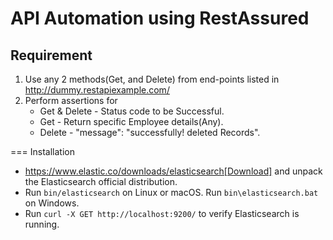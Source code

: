 # API Automation using RestAssured
## Requirement

1. Use any 2 methods(Get, and Delete) from end-points listed in
http://dummy.restapiexample.com/
2. Perform assertions for 
   - Get & Delete - Status code to be Successful.
   - Get - Return specific Employee details(Any).
   - Delete - "message": "successfully! deleted Records".



=== Installation

* https://www.elastic.co/downloads/elasticsearch[Download] and unpack the Elasticsearch official distribution.
* Run `bin/elasticsearch` on Linux or macOS. Run `bin\elasticsearch.bat` on Windows.
* Run `curl -X GET http://localhost:9200/` to verify Elasticsearch is running.
